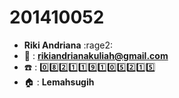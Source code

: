 # 201410052
+  **Riki Andriana** :rage2:
+ :email: : **rikiandrianakuliah@gmail.com**
+ :phone: : :zero::eight::two::one::one::nine::one::zero::five::two::one::five:
+ :house: : **Lemahsugih**
